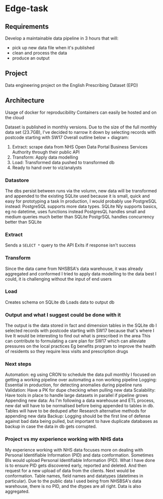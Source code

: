 # Edge-task

## Requirements
Develop a maintainable data pipeline in 3 hours that will:
- pick up new data file when it's published
- clean and process the data
- produce an output

## Project
Data engineering project on the English Prescribing Dataset (EPD)

## Architecture
Usage of docker for reproducibility
Containers can easily be hosted and on the cloud

Dataset is published in monthly versions.
Due to the size of the full monthly data set (23.7GB), I've decided to narrow it down by selecting records with postcode starting with SW17
Overall outline below + diagram:
1. Extract: scrape data from NHS Open Data Portal Business Services Authority through their public API
2. Transform: Apply data modelling
3. Load: Transformed data pushed to transformed db
4. Ready to hand over to viz/analysts

### Datastore
The dbs persist between runs via the volumn, new data will be transformed and appended to the existing
SQLite used because it is small, quick and easy for prototyping a task
In production, I would probably use PostgreSQL instead:
    PostgreSQL supports more data types. SQLite Nly supports basics, eg no datetime, uses functions instead
    PostgresQL handles small and medium queries much better than SQLite
    PostgrSQL handles concurrency better than SQLite

### Extract
Sends a `SELECT *` query to the API
Exits if response isn't success

### Transform
Since the data came from NHSBSA's data warehouse, it was already aggregated and conformed
I tried to apply data modelling to the data best I could, it is challenging without the input of end users

### Load
Creates schema on SQLite db
Loads data to output db

### Output and what I suggest could be done with it
The output is the data stored in fact and dimension tables in the SQLite db
I selected records with postcode starting with SW17 because that's where I live
It would be interesting to find out what is prescribed in the area
This can contribute to formulating a care plan for SW17 which can alleviate pressures on the local practices
Eg benefits program to improve the health of residents so they require less visits and prescription drugs

### Next steps
Automation: eg using CRON to schedule the data pull monthly
I focused on getting a working pipeline over automating a non working pipeline
Logging: Essential in production, for detecting anomalies during pipeline runs
Validation: Have a PK for dupe checking when pulling new data
Scalability: Have tools in place to handle large datasets in parallel if pipeline grows
Appending new data: As I'm following a data warehouse and ETL process, new dat will have to be normalised before being appended to tables in db. Tables will have to be deduped after
Research alternative methods for appending new data
Backup: Logging should be the first line of defense against bad data being pulled, but important to have duplicate databases as backup in case the data in db gets corrupted.

### Project vs my experience working with NHS data
My experience working with NHS data focuses more on dealing with Personal Identifiable Information (PID) and data conformation.
Sometimes BIs would upload Personal Identifiable Information (PID).
What I have done is to ensure PID gets discovered early, reported and deleted. And then request for a new upload of data from the clients.
Next would be conformation. Table names, field names and datatypes (datetimes in particular).
Due to the public data I used being from NHSBSA's data warehouse, there is no PID, and the dtypes are all right. Data is also aggregated.